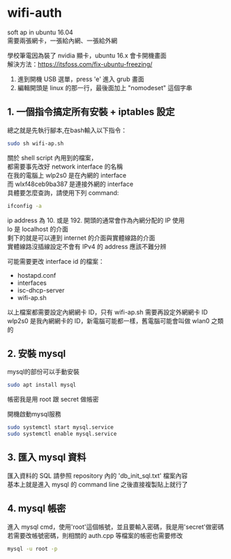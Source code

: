 # wifi-auth

soft ap in ubuntu 16.04  
需要兩張網卡，一張給內網、一張給外網  

學校筆電因為裝了 nvidia 顯卡，ubuntu 16.x 會卡開機畫面  
解決方法：https://itsfoss.com/fix-ubuntu-freezing/  
1. 進到開機 USB 選單，press 'e' 進入 grub 畫面
2. 編輯開頭是 linux 的那一行，最後面加上 "nomodeset" 這個字串  

## 1. 一個指令搞定所有安裝 + iptables 設定

總之就是先執行腳本,在bash輸入以下指令：
```bash
sudo sh wifi-ap.sh
```

關於 shell script 內用到的檔案，  
都需要事先改好 network interface 的名稱  
在我的電腦上 wlp2s0 是在內網的 interface  
而 wlxf48ceb9ba387 是連接外網的 interface  
具體要怎麼查詢，請使用下列 command:  
```bash
ifconfig -a
```
ip address 為 10. 或是 192. 開頭的通常會作為內網分配的 IP 使用  
lo 是 localhost 的介面  
剩下的就是可以連到 internet 的介面與實體線路的介面  
實體線路沒插線設定不會有 IPv4 的 address 應該不難分辨  

可能需要更改 interface id 的檔案：  
 - hostapd.conf
 - interfaces
 - isc-dhcp-server
 - wifi-ap.sh  

以上檔案都需要設定內網網卡 ID，只有 wifi-ap.sh 需要再設定外網網卡 ID  
wlp2s0 是我內網網卡的 ID，新電腦可能都一樣，舊電腦可能會叫做 wlan0 之類的  

## 2. 安裝 mysql

mysql的部份可以手動安裝  
```bash
sudo apt install mysql  
```

帳密我是用 root 跟 secret 做帳密  

開機啟動mysql服務  
```bash
sudo systemctl start mysql.service
sudo systemctl enable mysql.service
```
## 3. 匯入 mysql 資料

匯入資料的 SQL 請參照 repository 內的 'db_init_sql.txt' 檔案內容  
基本上就是進入 mysql 的 command line 之後直接複製貼上就行了  

## 4. mysql 帳密

進入 mysql cmd，使用'root'這個帳號，並且要輸入密碼，我是用'secret'做密碼  
若需要改帳號密碼，則相關的 auth.cpp 等檔案的帳密也需要修改  
```bash
mysql -u root -p
```
